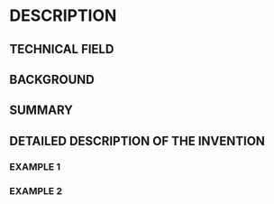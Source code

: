 # DESCRIPTION

## TECHNICAL FIELD

## BACKGROUND

## SUMMARY

## DETAILED DESCRIPTION OF THE INVENTION

### EXAMPLE 1

### EXAMPLE 2

